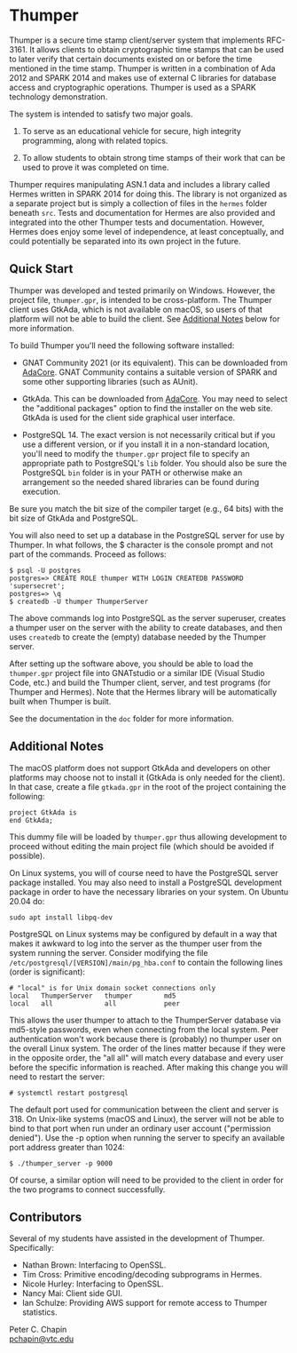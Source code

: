 Thumper
=======

Thumper is a secure time stamp client/server system that implements RFC-3161. It allows clients
to obtain cryptographic time stamps that can be used to later verify that certain documents
existed on or before the time mentioned in the time stamp. Thumper is written in a combination
of Ada 2012 and SPARK 2014 and makes use of external C libraries for database access and
cryptographic operations. Thumper is used as a SPARK technology demonstration.

The system is intended to satisfy two major goals.

1. To serve as an educational vehicle for secure, high integrity programming, along with related
   topics.

2. To allow students to obtain strong time stamps of their work that can be used to prove it was
   completed on time.

Thumper requires manipulating ASN.1 data and includes a library called Hermes written in SPARK
2014 for doing this. The library is not organized as a separate project but is simply a
collection of files in the `hermes` folder beneath `src`. Tests and documentation for Hermes are
also provided and integrated into the other Thumper tests and documentation. However, Hermes
does enjoy some level of independence, at least conceptually, and could potentially be separated
into its own project in the future.

Quick Start
-----------

Thumper was developed and tested primarily on Windows. However, the project file, `thumper.gpr`,
is intended to be cross-platform. The Thumper client uses GtkAda, which is not available on
macOS, so users of that platform will not be able to build the client. See [Additional Notes](#AdditionalNotes) below for more information.

To build Thumper you'll need the following software installed:

+ GNAT Community 2021 (or its equivalent). This can be downloaded from
  [AdaCore](http://www.adacore.com/community). GNAT Community contains a suitable version of
  SPARK and some other supporting libraries (such as AUnit).

+ GtkAda. This can be downloaded from [AdaCore](http://libre.adacore.com/community). You may
  need to select the "additional packages" option to find the installer on the web site. GtkAda
  is used for the client side graphical user interface.

+ PostgreSQL 14. The exact version is not necessarily critical but if you use a different
  version, or if you install it in a non-standard location, you'll need to modify the
  `thumper.gpr` project file to specify an appropriate path to PostgreSQL's `lib` folder. You
  should also be sure the PostgreSQL `bin` folder is in your PATH or otherwise make an
  arrangement so the needed shared libraries can be found during execution.
  
Be sure you match the bit size of the compiler target (e.g., 64 bits) with the bit size of
GtkAda and PostgreSQL.

You will also need to set up a database in the PostgreSQL server for use by Thumper. In what
follows, the $ character is the console prompt and not part of the commands. Proceed as follows:

    $ psql -U postgres
    postgres=> CREATE ROLE thumper WITH LOGIN CREATEDB PASSWORD 'supersecret';
    postgres=> \q
    $ createdb -U thumper ThumperServer

The above commands log into PostgreSQL as the server superuser, creates a thumper user on the
server with the ability to create databases, and then uses `createdb` to create the (empty)
database needed by the Thumper server.

After setting up the software above, you should be able to load the `thumper.gpr` project file
into GNATstudio or a similar IDE (Visual Studio Code, etc.) and build the Thumper client,
server, and test programs (for Thumper and Hermes). Note that the Hermes library will be
automatically built when Thumper is built.

See the documentation in the `doc` folder for more information.

<a name="AdditionalNotes"></a>
Additional Notes
----------------

The macOS platform does not support GtkAda and developers on other platforms may choose not to
install it (GtkAda is only needed for the client). In that case, create a file `gtkada.gpr`
in the root of the project containing the following:

    project GtkAda is
    end GtkAda;
    
This dummy file will be loaded by `thumper.gpr` thus allowing development to proceed without
editing the main project file (which should be avoided if possible).

On Linux systems, you will of course need to have the PostgreSQL server package installed. You
may also need to install a PostgreSQL development package in order to have the necessary
libraries on your system. On Ubuntu 20.04 do:

    sudo apt install libpq-dev
    
PostgreSQL on Linux systems may be configured by default in a way that makes it awkward to log
into the server as the thumper user from the system running the server. Consider modifying the
file `/etc/postgresql/[VERSION]/main/pg_hba.conf` to contain the following lines (order is
significant):

    # "local" is for Unix domain socket connections only
    local   ThumperServer   thumper        md5
    local   all             all            peer

This allows the user thumper to attach to the ThumperServer database via md5-style passwords,
even when connecting from the local system. Peer authentication won't work because there is
(probably) no thumper user on the overall Linux system. The order of the lines matter because if
they were in the opposite order, the "all all" will match every database and every user before
the specific information is reached. After making this change you will need to restart the
server:

    # systemctl restart postgresql

The default port used for communication between the client and server is 318. On Unix-like
systems (macOS and Linux), the server will not be able to bind to that port when run under an
ordinary user account ("permission denied"). Use the -p option when running the server to
specify an available port address greater than 1024:

    $ ./thumper_server -p 9000
    
Of course, a similar option will need to be provided to the client in order for the two programs
to connect successfully.

Contributors
------------

Several of my students have assisted in the development of Thumper. Specifically:

+ Nathan Brown: Interfacing to OpenSSL.
+ Tim Cross: Primitive encoding/decoding subprograms in Hermes.
+ Nicole Hurley: Interfacing to OpenSSL.
+ Nancy Mai: Client side GUI.
+ Ian Schulze: Providing AWS support for remote access to Thumper statistics.

Peter C. Chapin  
pchapin@vtc.edu
